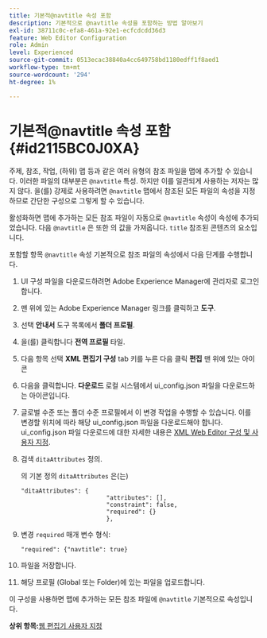 ```yaml
---
title: 기본적@navtitle 속성 포함
description: 기본적으로 @navtitle 속성을 포함하는 방법 알아보기
exl-id: 38711c0c-efa8-461a-92e1-ecfcdcdd36d3
feature: Web Editor Configuration
role: Admin
level: Experienced
source-git-commit: 0513ecac38840a4cc649758bd1180edff1f8aed1
workflow-type: tm+mt
source-wordcount: '294'
ht-degree: 1%

---
```


# 기본적@navtitle 속성 포함 {#id2115BC0J0XA}

주제, 참조, 작업, \(하위\) 맵 등과 같은 여러 유형의 참조 파일을 맵에 추가할 수 있습니다. 이러한 파일의 대부분은 `@navtitle` 특성. 하지만 이를 일관되게 사용하는 저자는 많지 않다. 을(를) 강제로 사용하려면 `@navtitle` 맵에서 참조된 모든 파일의 속성을 지정하므로 간단한 구성으로 그렇게 할 수 있습니다.

활성화하면 맵에 추가하는 모든 참조 파일이 자동으로 `@navtitle` 속성이 속성에 추가되었습니다. 다음 `@navtitle` 은 또한 의 값을 가져옵니다. `title` 참조된 콘텐츠의 요소입니다.

포함할 항목 `@navtitle` 속성 기본적으로 참조 파일의 속성에서 다음 단계를 수행합니다.

1. UI 구성 파일을 다운로드하려면 Adobe Experience Manager에 관리자로 로그인합니다.

1. 맨 위에 있는 Adobe Experience Manager 링크를 클릭하고 **도구**.
1. 선택 **안내서** 도구 목록에서 **폴더 프로필**.
1. 을(를) 클릭합니다 **전역 프로필** 타일.
1. 다음 항목 선택 **XML 편집기 구성** tab 키를 누른 다음 클릭 **편집** 맨 위에 있는 아이콘
1. 다음을 클릭합니다. **다운로드** 로컬 시스템에서 ui\_config.json 파일을 다운로드하는 아이콘입니다.
1. 글로벌 수준 또는 폴더 수준 프로필에서 이 변경 작업을 수행할 수 있습니다. 이를 변경할 위치에 따라 해당 ui\_config.json 파일을 다운로드해야 합니다. ui\_config.json 파일 다운로드에 대한 자세한 내용은 [XML Web Editor 구성 및 사용자 지정](conf-folder-level.md#id2065G300O5Z).

1. 검색 `ditaAttributes` 정의.

   의 기본 정의 `ditaAttributes` 은(는)

   ```
   "ditaAttributes": {
                           "attributes": [],
                           "constraint": false,
                           "required": {}
                           },
   ```

1. 변경 `required` 매개 변수 형식:

   ```
   "required": {"navtitle": true}
   ```

1. 파일을 저장합니다.

1. 해당 프로필 \(Global 또는 Folder\)에 있는 파일을 업로드합니다.


이 구성을 사용하면 맵에 추가하는 모든 참조 파일에 `@navtitle` 기본적으로 속성입니다.

**상위 항목:**[&#x200B;웹 편집기 사용자 지정](conf-web-editor.md)

